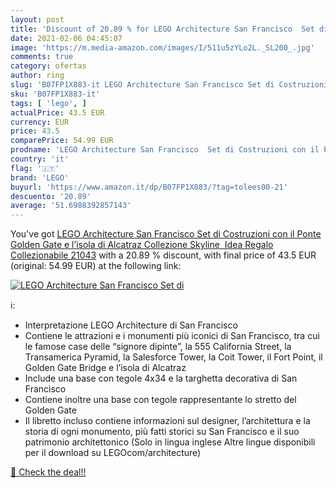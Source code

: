 ```yaml
---
layout: post
title: 'Discount of 20.89 % for LEGO Architecture San Francisco  Set di '
date: 2021-02-06 04:45:07
image: 'https://m.media-amazon.com/images/I/511u5zYLo2L._SL200_.jpg'
comments: true
category: ofertas
author: ring
slug: 'B07FP1X883-it LEGO Architecture San Francisco Set di Costruzioni con il...'
sku: 'B07FP1X883-it'
tags: [ 'lego', ]
actualPrice: 43.5 EUR
currency: EUR
price: 43.5
comparePrice: 54.99 EUR
prodname: 'LEGO Architecture San Francisco  Set di Costruzioni con il Ponte Golden Gate e l’isola di Alcatraz  Collezione Skyline  Idea Regalo Collezionabile  21043'
country: 'it'
flag: '🇮🇹'
brand: 'LEGO'
buyurl: 'https://www.amazon.it/dp/B07FP1X883/?tag=tolees00-21'
descuento: '20.89'
average: '51.6988392857143'
---
```


You've got [LEGO Architecture San Francisco  Set di Costruzioni con il Ponte Golden Gate e l’isola di Alcatraz  Collezione Skyline  Idea Regalo Collezionabile  21043](https://www.amazon.it/dp/B07FP1X883/?tag=tolees00-21) with a  20.89 % discount, with final price of 43.5 EUR (original: 54.99 EUR) at the following link:

[![LEGO Architecture San Francisco  Set di ](https://m.media-amazon.com/images/I/511u5zYLo2L._SL200_.jpg)](https://www.amazon.it/dp/B07FP1X883/?tag=tolees00-21)

ℹ️:

- Interpretazione LEGO Architecture di San Francisco
- Contiene le attrazioni e i monumenti più iconici di San Francisco, tra cui le famose case delle “signore dipinte”, la 555 California Street, la Transamerica Pyramid, la Salesforce Tower, la Coit Tower, il Fort Point, il Golden Gate Bridge e l’isola di Alcatraz
- Include una base con tegole 4x34 e la targhetta decorativa di San Francisco
- Contiene inoltre una base con tegole rappresentante lo stretto del Golden Gate
- Il libretto incluso contiene informazioni sul designer, l’architettura e la storia di ogni monumento, più fatti storici su San Francisco e il suo patrimonio architettonico (Solo in lingua inglese Altre lingue disponibili per il download su LEGOcom/architecture)

[🛒 Check the deal!!](https://www.amazon.it/dp/B07FP1X883/?tag=tolees00-21)

